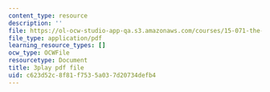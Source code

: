 ```yaml
---
content_type: resource
description: ''
file: https://ol-ocw-studio-app-qa.s3.amazonaws.com/courses/15-071-the-analytics-edge-spring-2017/c623d52c8f81f7535a037d20734defb4_lkrsGRNsoEU.pdf
file_type: application/pdf
learning_resource_types: []
ocw_type: OCWFile
resourcetype: Document
title: 3play pdf file
uid: c623d52c-8f81-f753-5a03-7d20734defb4
---
```

